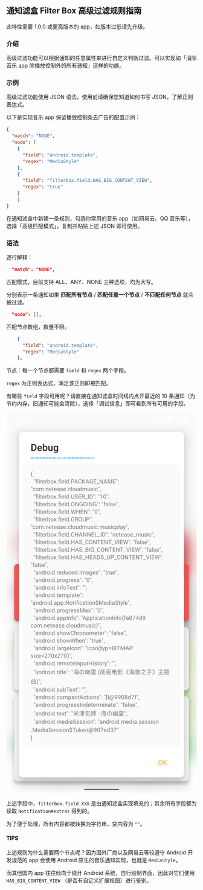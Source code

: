 ## 通知滤盒 Filter Box 高级过滤规则指南

此特性需要 1.0.0 或更高版本的 app，如版本过低请先升级。

### 介绍

高级过滤功能可以根据通知的任意属性来进行自定义判断过滤。可以实现如「消除音乐 app 除播放控制外的所有通知」这样的功能。

### 示例

高级过滤功能使用 JSON 语法。使用前请确保您知道如何书写 JSON，了解正则表达式。

以下是实现音乐 app 保留播放控制条去广告的配置示例：

```JSON
{
  "match": "NONE",
  "node": [
    {
      "field": "android.template",
      "regex": "MediaStyle"
    },
    {
      "field": "filterbox.field.HAS_BIG_CONTENT_VIEW",
      "regex": "true"
    }
    ]
}
```

在通知滤盒中新建一条规则，勾选你常用的音乐 app（如网易云、QQ 音乐等），选择「高级匹配模式」，复制并粘贴上述 JSON 即可使用。

### 语法

逐行解释：
```JSON
  "match": "NONE",
```
匹配模式，目前支持 ALL、ANY、NONE 三种选项，均为大写。

分别表示一条通知如果 **匹配所有节点** / **匹配任意一个节点** / **不匹配任何节点** 就会被过滤。

```JSON
  "node": [],
```
匹配节点数组，数量不限。

```JSON
    {
      "field": "android.template",
      "regex": "MediaStyle"
    },
```
节点：每一个节点都需要 `field` 和 `regex` 两个字段。

`regex` 为正则表达式，满足该正则即被匹配。

有哪些 `field` 字段可用呢？请直接在通知滤盒时间线内点开最近的 10 条通知（为节约内存，旧通知可能会清除），选择「调试信息」即可看到所有可用的字段。

![调试信息界面](/img/screenshot_debug_zh.png)

上述字段中，`filterbox.field.XXX` 是由通知滤盒实现填充的；其余所有字段都为读取 `Notification#extras` 得到的。

为了便于处理，所有内容都被转换为字符串，空内容为 `""`。

#### TIPS

上述规则为什么需要两个节点呢？因为国外厂商以及网易云等较遵守 Android 开发规范的 app 会使用 Android 原生的音乐通知实现，也就是 `MediaStyle`。

而其他国内 app 往往倾向于绕开 Android 系统，自行绘制界面，因此对它们使用 `HAS_BIG_CONTENT_VIEW` （是否有自定义扩展视图）进行鉴别。
